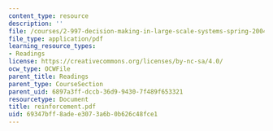 ```yaml
---
content_type: resource
description: ''
file: /courses/2-997-decision-making-in-large-scale-systems-spring-2004/69347bff8adee3073a6b0b626c48fce1_reinforcement.pdf
file_type: application/pdf
learning_resource_types:
- Readings
license: https://creativecommons.org/licenses/by-nc-sa/4.0/
ocw_type: OCWFile
parent_title: Readings
parent_type: CourseSection
parent_uid: 6897a3ff-dccb-36d9-9430-7f489f653321
resourcetype: Document
title: reinforcement.pdf
uid: 69347bff-8ade-e307-3a6b-0b626c48fce1
---
```

